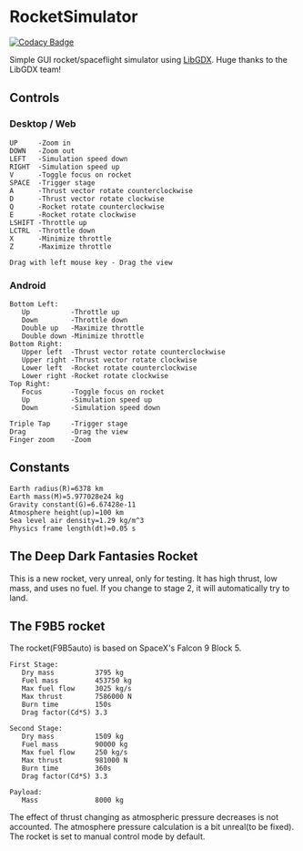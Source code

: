 # RocketSimulator
[![Codacy Badge](https://api.codacy.com/project/badge/Grade/0a2b13bcd7d5466d88ab39b68d2ddf8e)](https://www.codacy.com/manual/Zzzyt/RocketSimulator?utm_source=github.com&amp;utm_medium=referral&amp;utm_content=Zzzzzzyt/RocketSimulator&amp;utm_campaign=Badge_Grade)

Simple GUI rocket/spaceflight simulator using [LibGDX](https://github.com/libgdx/libgdx).
Huge thanks to the LibGDX team!

## Controls

### Desktop / Web
```plaintext
UP     -Zoom in
DOWN   -Zoom out
LEFT   -Simulation speed down
RIGHT  -Simulation speed up
V      -Toggle focus on rocket
SPACE  -Trigger stage
A      -Thrust vector rotate counterclockwise
D      -Thrust vector rotate clockwise
Q      -Rocket rotate counterclockwise
E      -Rocket rotate clockwise
LSHIFT -Throttle up
LCTRL  -Throttle down
X      -Minimize throttle
Z      -Maximize throttle

Drag with left mouse key - Drag the view
```

### Android
```plaintext
Bottom Left:
   Up          -Throttle up
   Down        -Throttle down
   Double up   -Maximize throttle
   Double down -Minimize throttle
Bottom Right:
   Upper left  -Thrust vector rotate counterclockwise
   Upper right -Thrust vector rotate clockwise
   Lower left  -Rocket rotate counterclockwise
   Lower right -Rocket rotate clockwise 
Top Right:
   Focus       -Toggle focus on rocket
   Up          -Simulation speed up
   Down        -Simulation speed down

Triple Tap     -Trigger stage
Drag           -Drag the view
Finger zoom    -Zoom
```

## Constants
```plaintext
Earth radius(R)=6378 km
Earth mass(M)=5.977028e24 kg
Gravity constant(G)=6.67428e-11
Atmosphere height(up)=100 km
Sea level air density=1.29 kg/m^3
Physics frame length(dt)=0.05 s
```

## The Deep Dark Fantasies Rocket
This is a new rocket, very unreal, only for testing.
It has high thrust, low mass, and uses no fuel.
If you change to stage 2, it will automatically try to land.

## The F9B5 rocket
The rocket(F9B5auto) is based on SpaceX's Falcon 9 Block 5.

```
First Stage:
   Dry mass          3795 kg
   Fuel mass         453750 kg
   Max fuel flow     3025 kg/s
   Max thrust        7586000 N
   Burn time         150s
   Drag factor(Cd*S) 3.3
   
Second Stage:
   Dry mass          1509 kg
   Fuel mass         90000 kg
   Max fuel flow     250 kg/s
   Max thrust        981000 N
   Burn time         360s
   Drag factor(Cd*S) 3.3

Payload:
   Mass              8000 kg
```

The effect of thrust changing as atmospheric pressure decreases is not accounted.
The atmosphere pressure calculation is a bit unreal(to be fixed).
The rocket is set to manual control mode by default.
